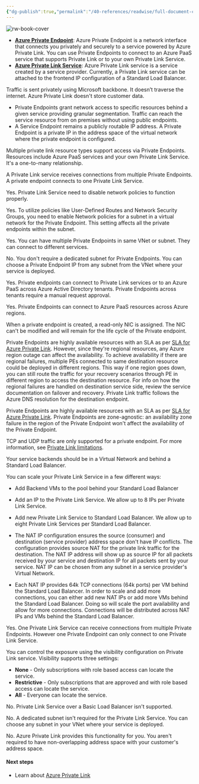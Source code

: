 ```yaml
---
{"dg-publish":true,"permalink":"/40-references/readwise/full-document-contents/azure-private-link-frequently-asked-questions/","tags":["rw/articles"]}
---
```


![rw-book-cover](https://learn.microsoft.com/en-us/media/logos/logo-ms-social.png)

* **[Azure Private Endpoint](https://learn.microsoft.com/en-us/azure/private-link/private-endpoint-overview)**: Azure Private Endpoint is a network interface that connects you privately and securely to a service powered by Azure Private Link. You can use Private Endpoints to connect to an Azure PaaS service that supports Private Link or to your own Private Link Service.
* **[Azure Private Link Service](https://learn.microsoft.com/en-us/azure/private-link/private-link-service-overview)**: Azure Private Link service is a service created by a service provider. Currently, a Private Link service can be attached to the frontend IP configuration of a Standard Load Balancer.

Traffic is sent privately using Microsoft backbone. It doesn’t traverse the internet. Azure Private Link doesn't store customer data.

* Private Endpoints grant network access to specific resources behind a given service providing granular segmentation. Traffic can reach the service resource from on premises without using public endpoints.
* A Service Endpoint remains a publicly routable IP address. A Private Endpoint is a private IP in the address space of the virtual network where the private endpoint is configured.

Multiple private link resource types support access via Private Endpoints. Resources include Azure PaaS services and your own Private Link Service. It's a one-to-many relationship.

A Private Link service receives connections from multiple Private Endpoints. A private endpoint connects to one Private Link Service.

Yes. Private Link Service need to disable network policies to function properly.

Yes. To utilize policies like User-Defined Routes and Network Security Groups, you need to enable Network policies for a subnet in a virtual network for the Private Endpoint. This setting affects all the private endpoints within the subnet.

Yes. You can have multiple Private Endpoints in same VNet or subnet. They can connect to different services.

No. You don't require a dedicated subnet for Private Endpoints. You can choose a Private Endpoint IP from any subnet from the VNet where your service is deployed.

Yes. Private endpoints can connect to Private Link services or to an Azure PaaS across Azure Active Directory tenants. Private Endpoints across tenants require a manual request approval.

Yes. Private Endpoints can connect to Azure PaaS resources across Azure regions.

When a private endpoint is created, a read-only NIC is assigned. The NIC can't be modified and will remain for the life cycle of the Private endpoint.

Private Endpoints are highly available resources with an SLA as per [SLA for Azure Private Link](https://azure.microsoft.com/support/legal/sla/private-link/v1_0/). However, since they're regional resources, any Azure region outage can affect the availability. To achieve availability if there are regional failures, multiple PEs connected to same destination resource could be deployed in different regions. This way if one region goes down, you can still route the traffic for your recovery scenarios through PE in different region to access the destination resource. For info on how the regional failures are handled on destination service side, review the service documentation on failover and recovery. Private Link traffic follows the Azure DNS resolution for the destination endpoint.

Private Endpoints are highly available resources with an SLA as per [SLA for Azure Private Link](https://azure.microsoft.com/support/legal/sla/private-link/v1_0/). Private Endpoints are zone-agnostic: an availability zone failure in the region of the Private Endpoint won't affect the availability of the Private Endpoint.

TCP and UDP traffic are only supported for a private endpoint. For more information, see [Private Link limitations](https://learn.microsoft.com/en-us/azure/private-link/private-link-service-overview#limitations).

Your service backends should be in a Virtual Network and behind a Standard Load Balancer.

You can scale your Private Link Service in a few different ways:

* Add Backend VMs to the pool behind your Standard Load Balancer
* Add an IP to the Private Link Service. We allow up to 8 IPs per Private Link Service.
* Add new Private Link Service to Standard Load Balancer. We allow up to eight Private Link Services per Standard Load Balancer.

* The NAT IP configuration ensures the source (consumer) and destination (service provider) address space don't have IP conflicts. The configuration provides source NAT for the private link traffic for the destination. The NAT IP address will show up as source IP for all packets received by your service and destination IP for all packets sent by your service. NAT IP can be chosen from any subnet in a service provider's Virtual Network.
* Each NAT IP provides 64k TCP connections (64k ports) per VM behind the Standard Load Balancer. In order to scale and add more connections, you can either add new NAT IPs or add more VMs behind the Standard Load Balancer. Doing so will scale the port availability and allow for more connections. Connections will be distributed across NAT IPs and VMs behind the Standard Load Balancer.

Yes. One Private Link Service can receive connections from multiple Private Endpoints. However one Private Endpoint can only connect to one Private Link Service.

You can control the exposure using the visibility configuration on Private Link service. Visibility supports three settings:

* **None** - Only subscriptions with role based access can locate the service.
* **Restrictive** - Only subscriptions that are approved and with role based access can locate the service.
* **All** - Everyone can locate the service.

No. Private Link Service over a Basic Load Balancer isn't supported.

No. A dedicated subnet isn't required for the Private Link Service. You can choose any subnet in your VNet where your service is deployed.

No. Azure Private Link provides this functionality for you. You aren't required to have non-overlapping address space with your customer's address space.

#### Next steps

* Learn about [Azure Private Link](https://learn.microsoft.com/en-us/azure/private-link/private-link-overview)
